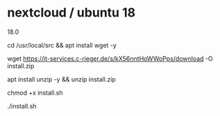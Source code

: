 # nextcloud  / ubuntu 18
18.0


cd /usr/local/src && apt install wget -y

wget https://it-services.c-rieger.de/s/kX56nntHoWWoPps/download -O install.zip

apt install unzip -y && unzip install.zip

chmod +x install.sh

./install.sh
